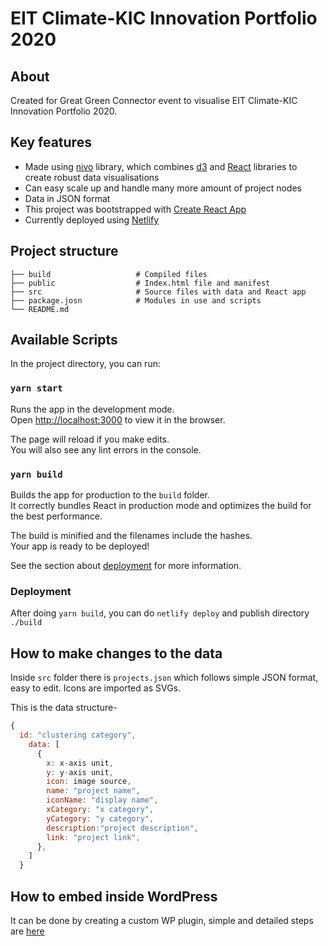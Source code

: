 # EIT Climate-KIC Innovation Portfolio 2020

## About
Created for Great Green Connector event to visualise EIT Climate-KIC Innovation Portfolio 2020.

## Key features
- Made using [nivo](https://nivo.rocks/) library, which combines [d3](https://d3js.org/) and [React](https://reactjs.org/) libraries to create robust data visualisations
- Can easy scale up and handle many more amount of project nodes
- Data in JSON format
- This project was bootstrapped with [Create React App](https://github.com/facebook/create-react-app)
- Currently deployed using [Netlify](https://www.netlify.com/)

## Project structure
    ├── build                   # Compiled files 
    ├── public                  # Index.html file and manifest
    ├── src                     # Source files with data and React app
    ├── package.josn            # Modules in use and scripts
    └── README.md

## Available Scripts

In the project directory, you can run:

### `yarn start`

Runs the app in the development mode.\
Open [http://localhost:3000](http://localhost:3000) to view it in the browser.

The page will reload if you make edits.\
You will also see any lint errors in the console.

### `yarn build`

Builds the app for production to the `build` folder.\
It correctly bundles React in production mode and optimizes the build for the best performance.

The build is minified and the filenames include the hashes.\
Your app is ready to be deployed!

See the section about [deployment](https://facebook.github.io/create-react-app/docs/deployment) for more information.

### Deployment

After doing `yarn build`, you can do `netlify deploy` and publish directory `./build`

## How to make changes to the data
Inside `src` folder there is `projects.json` which follows simple JSON format, easy to edit. Icons are imported as SVGs. 

This is the data structure-
```javascript
{
  id: "clustering category",
    data: [
      {
        x: x-axis unit,
        y: y-axis unit,
        icon: image source,
        name: "project name",
        iconName: "display name",
        xCategory: "x category",
        yCategory: "y category",
        description:"project description",
        link: "project link",
      },
    ]
  }
```

## How to embed inside WordPress
It can be done by creating a custom WP plugin, simple and detailed steps are [here](https://mikhailroot.ru/react-app-embedded-into-wordpress-page/)

